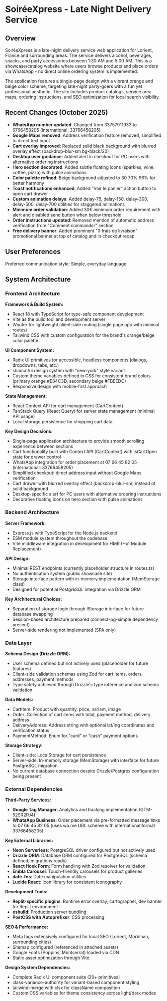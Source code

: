 # SoiréeXpress - Late Night Delivery Service

## Overview

SoiréeXpress is a late-night delivery service web application for Lorient, France and surrounding areas. The service delivers alcohol, beverages, snacks, and party accessories between 1:30 AM and 5:00 AM. This is a showcase/catalog website where users browse products and place orders via WhatsApp - no direct online ordering system is implemented.

The application features a single-page design with a vibrant orange and beige color scheme, targeting late-night party-goers with a fun yet professional aesthetic. The site includes product catalogs, service area maps, ordering instructions, and SEO optimization for local search visibility.

## Recent Changes (October 2025)

- **WhatsApp number updated**: Changed from 33757911933 to 0766458205 (international: 33766458205)
- **Google Maps removed**: Address verification feature removed, simplified to direct text input
- **Cart overlay improved**: Replaced solid black background with blurred overlay effect (backdrop-blur-sm bg-black/20)
- **Desktop user guidance**: Added alert in checkout for PC users with alternative ordering instructions
- **Hero section decorated**: Added subtle floating icons (sparkles, wine, coffee, pizza) with pulse animations
- **Color palette refined**: Beige background adjusted to 30 70% 96% for better harmony
- **Toast notifications enhanced**: Added "Voir le panier" action button to open cart drawer
- **Custom animation delays**: Added delay-75, delay-150, delay-300, delay-500, delay-700 utilities for staggered animations
- **Minimum order validation**: Added 30€ minimum order requirement with alert and disabled send button when below threshold
- **Order instructions updated**: Removed mention of automatic address verification from "Comment commander" section
- **Free delivery banner**: Added prominent "0 frais de livraison" promotional banner at top of catalog and in checkout recap

## User Preferences

Preferred communication style: Simple, everyday language.

## System Architecture

### Frontend Architecture

**Framework & Build System:**
- React 18 with TypeScript for type-safe component development
- Vite as the build tool and development server
- Wouter for lightweight client-side routing (single page app with minimal routes)
- Tailwind CSS with custom configuration for the brand's orange/beige color palette

**UI Component System:**
- Radix UI primitives for accessible, headless components (dialogs, dropdowns, tabs, etc.)
- shadcn/ui design system with "new-york" style variant
- Custom theme variables defined in CSS for consistent brand colors (primary orange #E84C3D, secondary beige #FBEEDC)
- Responsive design with mobile-first approach

**State Management:**
- React Context API for cart management (CartContext)
- TanStack Query (React Query) for server state management (minimal API usage)
- Local storage persistence for shopping cart data

**Key Design Decisions:**
- Single-page application architecture to provide smooth scrolling experience between sections
- Cart functionality built with Context API (CartContext) with isCartOpen state for drawer control
- WhatsApp integration for order placement at 07 66 45 82 05 (international: 33766458205)
- Simplified checkout: direct address input without Google Maps verification
- Cart drawer with blurred overlay effect (backdrop-blur-sm) instead of solid background
- Desktop-specific alert for PC users with alternative ordering instructions
- Decorative floating icons on hero section with pulse animations

### Backend Architecture

**Server Framework:**
- Express.js with TypeScript for the Node.js backend
- ESM module system throughout the codebase
- Vite middleware integration in development for HMR (Hot Module Replacement)

**API Design:**
- Minimal REST endpoints (currently placeholder structure in routes.ts)
- No authentication system (public showcase site)
- Storage interface pattern with in-memory implementation (MemStorage class)
- Designed for potential PostgreSQL integration via Drizzle ORM

**Key Architectural Choices:**
- Separation of storage logic through IStorage interface for future database swapping
- Session-based architecture prepared (connect-pg-simple dependency present)
- Server-side rendering not implemented (SPA only)

### Data Layer

**Schema Design (Drizzle ORM):**
- User schema defined but not actively used (placeholder for future features)
- Client-side validation schemas using Zod for cart items, orders, addresses, payment methods
- Type safety achieved through Drizzle's type inference and zod schema validation

**Data Models:**
- CartItem: Product with quantity, price, variant, image
- Order: Collection of cart items with total, payment method, delivery address
- DeliveryAddress: Address string with optional lat/lng coordinates and verification status
- PaymentMethod: Enum for "card" or "cash" payment options

**Storage Strategy:**
- Client-side: LocalStorage for cart persistence
- Server-side: In-memory storage (MemStorage) with interface for future PostgreSQL migration
- No current database connection despite Drizzle/Postgres configuration being present

### External Dependencies

**Third-Party Services:**
- **Google Tag Manager**: Analytics and tracking implementation (GTM-52SR2PJ4)
- **WhatsApp Business**: Order placement via pre-formatted message links to 07 66 45 82 05 (uses wa.me URL scheme with international format 33766458205)

**Key External Libraries:**
- **Neon Serverless**: PostgreSQL driver configured but not actively used
- **Drizzle ORM**: Database ORM configured for PostgreSQL (schema defined, migrations ready)
- **React Hook Form**: Form handling with Zod resolver for validation
- **Embla Carousel**: Touch-friendly carousels for product galleries
- **date-fns**: Date manipulation utilities
- **Lucide React**: Icon library for consistent iconography

**Development Tools:**
- **Replit-specific plugins**: Runtime error overlay, cartographer, dev banner for Replit environment
- **esbuild**: Production server bundling
- **PostCSS with Autoprefixer**: CSS processing

**SEO & Performance:**
- Meta tags extensively configured for local SEO (Lorient, Morbihan, surrounding cities)
- Sitemap configured (referenced in attached assets)
- Google Fonts (Poppins, Montserrat) loaded via CDN
- Static asset optimization through Vite

**Design System Dependencies:**
- Complete Radix UI component suite (20+ primitives)
- class-variance-authority for variant-based component styling
- tailwind-merge with clsx for className composition
- Custom CSS variables for theme consistency across light/dark modes